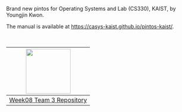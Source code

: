 Brand new pintos for Operating Systems and Lab (CS330), KAIST, by Youngjin Kwon.

The manual is available at https://casys-kaist.github.io/pintos-kaist/.

<br>

|[<img src="https://user-images.githubusercontent.com/67156494/210129825-0fb16971-0483-4af8-a37a-6b7d1864659e.png" width=120>](https://github.com/Krafton-Jungle-W08-Team03/pintos-krafton-jungle)|
|-----|
| [Week08 Team 3 Repository](https://github.com/Krafton-Jungle-W08-Team03/pintos-krafton-jungle) |
